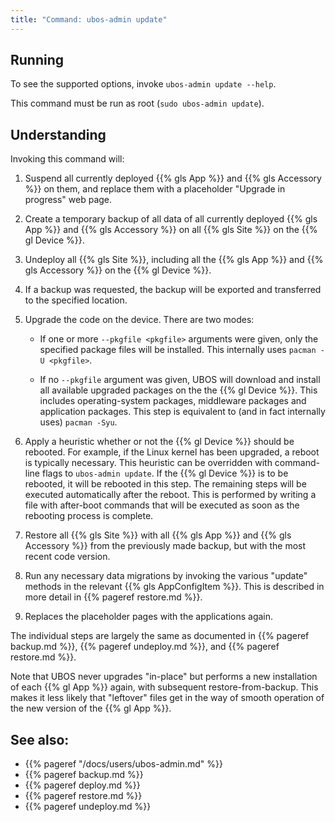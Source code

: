 ```yaml
---
title: "Command: ubos-admin update"
---
```


## Running

To see the supported options, invoke ``ubos-admin update --help``.

This command must be run as root (``sudo ubos-admin update``).

## Understanding

Invoking this command will:

1. Suspend all currently deployed {{% gls App %}} and {{% gls Accessory %}} on them, and
   replace them with a placeholder "Upgrade in progress" web page.

1. Create a temporary backup of all data of all currently deployed {{% gls App %}} and {{% gls Accessory %}}
   on all {{% gls Site %}} on the {{% gl Device %}}.

1. Undeploy all {{% gls Site %}}, including all the {{% gls App %}} and {{% gls Accessory %}}
   on the {{% gl Device %}}.

1. If a backup was requested, the backup will be exported and transferred to the
   specified location.

1. Upgrade the code on the device. There are two modes:

   * If one or more ``--pkgfile <pkgfile>`` arguments were given, only the specified
     package files will be installed. This internally uses ``pacman -U <pkgfile>``.

   * If no ``--pkgfile`` argument was given, UBOS will download and install all available
     upgraded packages on the the {{% gl Device %}}. This includes operating-system packages,
     middleware packages and application packages. This step is equivalent to (and in fact
     internally uses) ``pacman -Syu``.

1. Apply a heuristic whether or not the {{% gl Device %}} should be rebooted. For example, if the
   Linux kernel has been upgraded, a reboot is typically necessary. This heuristic can
   be overridden with command-line flags to ``ubos-admin update``. If the {{% gl Device %}} is to
   be rebooted, it will be rebooted in this step. The remaining steps will be executed
   automatically after the reboot. This is performed by writing a file with after-boot
   commands that will be executed as soon as the rebooting process is complete.

1. Restore all {{% gls Site %}} with all {{% gls App %}} and {{% gls Accessory %}} from the previously
   made backup, but with the most recent code version.

1. Run any necessary data migrations by invoking the various "update" methods in the
   relevant {{% gls AppConfigItem %}}. This is described in more detail in
   {{% pageref restore.md %}}.

1. Replaces the placeholder pages with the applications again.

The individual steps are largely the same as documented in {{% pageref backup.md %}},
{{% pageref undeploy.md %}}, and {{% pageref restore.md %}}.

Note that UBOS never upgrades "in-place" but performs a new installation of each {{% gl App %}}
again, with subsequent restore-from-backup. This makes it less likely that "leftover" files
get in the way of smooth operation of the new version of the {{% gl App %}}.

## See also:

* {{% pageref "/docs/users/ubos-admin.md" %}}
* {{% pageref backup.md %}}
* {{% pageref deploy.md %}}
* {{% pageref restore.md %}}
* {{% pageref undeploy.md %}}
